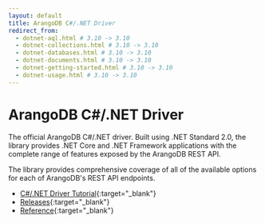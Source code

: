 ```yaml
---
layout: default
title: ArangoDB C#/.NET Driver
redirect_from:
  - dotnet-aql.html # 3.10 -> 3.10
  - dotnet-collections.html # 3.10 -> 3.10
  - dotnet-databases.html # 3.10 -> 3.10
  - dotnet-documents.html # 3.10 -> 3.10
  - dotnet-getting-started.html # 3.10 -> 3.10
  - dotnet-usage.html # 3.10 -> 3.10
---
```

# ArangoDB C#/.NET Driver

The official ArangoDB C#/.NET driver. Built using .NET Standard 2.0, the library
provides .NET Core and .NET Framework applications with the complete range of
features exposed by the ArangoDB REST API.

The library provides comprehensive coverage of all of the available options for
each of ArangoDB's REST API endpoints.

- [C#/.NET Driver Tutorial](https://university.arangodb.com/courses/csharp-dotnet-driver-tutorial/){:target="_blank"}
- [Releases](https://github.com/ArangoDB-Community/arangodb-net-standard/releases/){:target="_blank"}
- [Reference](https://arangodb-community.github.io/arangodb-net-standard/){:target="_blank"}
